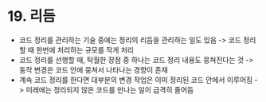 # 19. 리듬
- 코드 정리를 관리하는 기술 중에는 정리의 리듬을 관리하는 일도 있음 -> 코드 정리할 때 한번에 처리하는 규모를 작게 처리
- 코드 정리를 선행할 때, 탁월한 장점 중 하나는 코드 정리 내용도 뭉쳐진다는 것 -> 동작 변경은 코드 안에 뭉쳐서 나타나는 경향이 존재
- 계속 코드 정리를 한다면 대부분의 변경 작업은 이미 정리된 코드 안에서 이루어짐 -> 미래에는 정리되지 않은 코드를 만나는 일이 급격히 줄어듬
